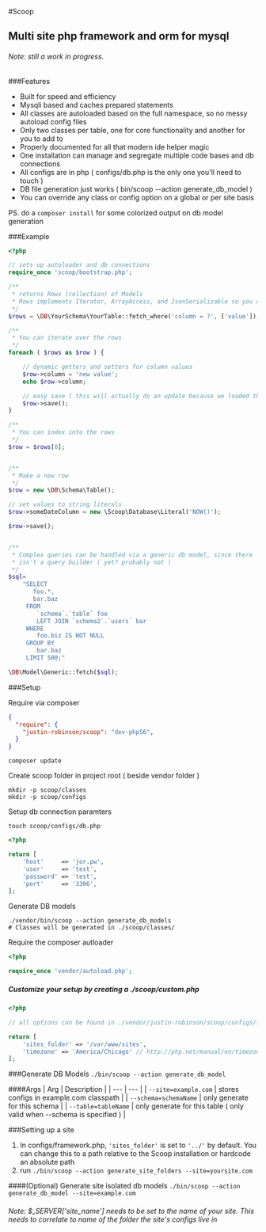 #Scoop
## Multi site php framework and orm for mysql

###### Note: still a work in progress.

###Features
* Built for speed and efficiency
* Mysqli based and caches prepared statements
* All classes are autoloaded based on the full namespace, so no messy autoload config files
* Only two classes per table, one for core functionality and another for you to add to
* Properly documented for all that modern ide helper magic
* One installation can manage and segregate multiple code bases and db connections
* All configs are in php ( configs/db.php is the only one you'll need to touch )
* DB file generation just works ( bin/scoop --action generate_db_model )
* You can override any class or config option on a global or per site basis

PS. do a `composer install` for some colorized output on db model generation


###Example
```php
<?php

// sets up autoloader and db connections
require_once 'scoop/bootstrap.php';

/**
 * returns Rows (collection) of Models
 * Rows implements Iterator, ArrayAccess, and JsonSerializable so you can treat it like an array
 */
$rows = \DB\YourSchema\YourTable::fetch_where('column = ?', ['value']);

/**
 * You can iterate over the rows
 */
foreach ( $rows as $row ) {

    // dynamic getters and setters for column values
    $row->column = 'new value';
    echo $row->column;

    // easy save ( this will actually do an update because we loaded this row from the database )
    $row->save();
}

/**
 * You can index into the rows
 */
$row = $rows[0];


/**
 * Make a new row
 */
$row = new \DB\Schema\Table();

// set values to string literals
$row->someDateColumn = new \Scoop\Database\Literal('NOW()');

$row->save();


/**
 * Complex queries can be handled via a generic db model, since there
 * isn't a query builder ( yet? probably not )
 */
$sql=
    "SELECT
       foo.*,
       bar.baz
     FROM
        `schema`.`table` foo
        LEFT JOIN `schema2`.`users` bar
     WHERE
        foo.biz IS NOT NULL
     GROUP BY
        bar.baz
     LIMIT 500;"

\DB\Model\Generic::fetch($sql);

```

###Setup

Require via composer
```json
{
  "require": {
    "justin-robinson/scoop": "dev-php56",
  }
}
```
```shell
composer update
```
Create scoop folder in project root ( beside vendor folder )
```shell
mkdir -p scoop/classes
mkdir -p scoop/configs
```
Setup db connection paramters
```shell
touch scoop/configs/db.php
```
```php
<?php

return [
    'host'     => 'jor.pw',
    'user'     => 'test',
    'password' => 'test',
    'port'     => '3306',
];
```
Generate DB models
```shell
./vendor/bin/scoop --action generate_db_models
# Classes will be generated in ./scoop/classes/
```
Require the composer autloader
```php
<?php

require_once 'vendor/autoload.php';
```

##### Customize your setup by creating a ./scoop/custom.php
```php
<?php

// all options can be found in ./vendor/justin-robinson/scoop/configs/framework.php

return [
    'sites_folder' => '/var/www/sites',
    'timezone' => 'America/Chicago' // http://php.net/manual/en/timezones.php
];
```


###Generate DB Models
`./bin/scoop --action generate_db_model`

####Args
| Arg | Description |
| --- | --- |
| `--site=example.com` | stores configs in example.com classpath |
| `--schema=schemaName` | only generate for this schema |
| `--table=tableName` | only generate for this table ( only valid when --schema is specified ) |


###Setting up a site
1. In configs/framework.php, `'sites_folder'` is set to `'../'` by default.  You can change this to a path relative to the Scoop installation or hardcode an absolute path
2. run `./bin/scoop --action generate_site_folders --site=yoursite.com`

####(Optional) Generate site isolated db models
`./bin/scoop --action generate_db_model --site=example.com`


###### Note: $_SERVER\['site_name'\] needs to be set to the name of your site.  This needs to correlate to name of the folder the site's configs live in
